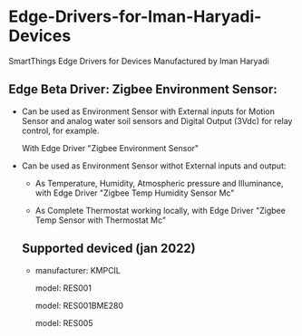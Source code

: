 # Edge-Drivers-for-Iman-Haryadi-Devices
SmartThings Edge Drivers for Devices Manufactured by Iman Haryadi

## Edge Beta Driver: Zigbee Environment Sensor:
- Can be used as Environment Sensor with External inputs for Motion Sensor and analog water soil sensors and Digital Output (3Vdc) for relay control, for example.

  With Edge Driver "Zigbee Environment Sensor"

- Can be used as Environment Sensor withot External inputs and output:

    -  As Temperature, Humidity, Atmospheric pressure and Illuminance, with Edge Driver "Zigbee Temp Humidity Sensor Mc"

    -  As Complete Thermostat working locally, with Edge Driver "Zigbee Temp Sensor with Thermostat Mc"
 
  ## Supported deviced (jan 2022)

  - manufacturer: KMPCIL

    model: RES001

    model: RES001BME280

    model: RES005
    
